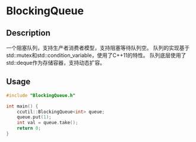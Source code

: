 # BlockingQueue


## Description

一个阻塞队列，支持生产者消费者模型，支持阻塞等待队列空。
队列的实现基于std::mutex和std::condition_variable，使用了C++11的特性。
队列底层使用了std::deque作为存储容器，支持动态扩容。

## Usage

```cpp
#include "BlockingQueue.h"

int main() {
    ccutil::BlockingQueue<int> queue;
    queue.put(1);
    int val = queue.take();
    return 0;
}
```